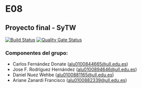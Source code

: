 # E08

## Proyecto final - SyTW
[![Build Status](https://travis-ci.com/SyTW2019/E08.svg?branch=master)](https://travis-ci.com/SyTW2019/E08)
[![Quality Gate Status](https://sonarcloud.io/api/project_badges/measure?project=SyTW2019_E08&metric=alert_status)](https://sonarcloud.io/dashboard?id=SyTW2019_E08)
### Componentes del grupo:
- Carlos Fernández Donate (alu0100844665@ull.edu.es)
- Jose F. Rodríguez Hernández (alu0100894646@ull.edu.es)
- Daniel Nuez Wehbe (alu0100881165@ull.edu.es)
- Ariane Zanardi Francisco (alu0100882339@ull.edu.es)
